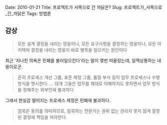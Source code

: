 Date: 2010-01-21
Title: 프로젝트가 서쪽으로 간 까닭은?
Slug: 프로젝트가_서쪽으로_간_까닭은
Tags: 방법론

## 감상
> 모든 설계 결정을 내리는 영웅이나, 모든 요구사항을 결정하는 영웅이나, 모든 아키텍처 결정을 내리는 영웅이 바로 병목을 일으키는 원인이다

최근 '지나친 의욕은 민폐를 불러일으킨다'라는 말이 몇번 떠올랐는데, 일맥상통하는 내용이로군.

> 흔히 프로세스 개선 그룹, 표준 제정 그룹, 품질 부서 등이 업무 프로세스나 수행방식을 명시한다. … 대개 그들은 업무를 제대로 이해하지도 못하면서 업무 방식을 정해주는 외부인에 불과하다 

그래서 현실감 떨어지는 프로세스 제정은 민폐에 불과하다.

> 침묵은 동의를 의미하므로, 침묵하는 전문가는 권위 없는 관리자 못지 않게 잘못된 결정에 책임을 져야한다.